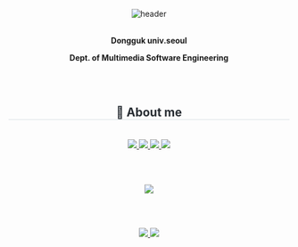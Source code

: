 <div align="center">

![header](https://capsule-render.vercel.app/api?type=waving&color=timeGradient&height=120&animation=fadeIn&section=footer&text=😊😽&fontAlign=90)
<br/><br/>

**Dongguk univ.seoul**

**Dept. of Multimedia Software Engineering**

<br/><br/>



<div align= "center">
    <h2 style="border-bottom: 1px solid #d8dee4; color: #282d33;"> 👋 About me </h2> <br> 
    <div align= "center"> <a href=https://velog.io/@velog_lj> <img src="https://img.shields.io/badge/Velog-20C997?style=for-the-badge&logo=Velog&logoColor=white&link=https://velog.io/@velog_lj"> </a>
         <a href=https://devjua.tistory.com/> <img src="https://img.shields.io/badge/Tistory-000000?style=for-the-badge&logo=Tistory&logoColor=white&link=https://devjua.tistory.com/"> </a>
         <a href=https://boiled-penalty-f99.notion.site/About-JUA-f0dc18a4e0f7471e81cea9eb872c2be7?pvs=4> <img src="https://img.shields.io/badge/Notion-000000?style=for-the-badge&logo=Notion&logoColor=white&link=https://boiled-penalty-f99.notion.site/About-JUA-f0dc18a4e0f7471e81cea9eb872c2be7?pvs=4"> </a>
         <a href=mailto:juachef@gmail.com> <img src="https://img.shields.io/badge/Gmail-EA4335?style=for-the-badge&logo=Gmail&logoColor=white&link=mailto:juachef@gmail.com"> </a>
          </div> 
    </div>
    

<br/><br/>

![](https://github-profile-summary-cards.vercel.app/api/cards/profile-details?username=Claire-art&theme=nord_dark)

<!--

<a href="s">
  <img src="http://github-profile-summary-cards.vercel.app/api/cards/stats?username=Claire-art&theme=nord_bright"/>
</a>
<a href="s">
  <img src="http://github-profile-summary-cards.vercel.app/api/cards/productive-time?username=Claire-art&theme=nord_bright"/>
</a>

-->

<br/><br/>

<a href="s">
  <img src="http://github-profile-summary-cards.vercel.app/api/cards/most-commit-language?username=Claire-art&theme=nord_bright" />
</a>
<a href="s">
  <img src="http://github-profile-summary-cards.vercel.app/api/cards/repos-per-language?username=Claire-art&theme=nord_bright"/>
</a>

<br/><br/>













</div>

